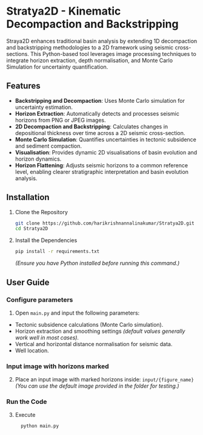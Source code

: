 # Stratya2D - Kinematic Decompaction and Backstripping

Straya2D enhances traditional basin analysis by extending 1D decompaction and backstripping methodologies to a 2D framework using seismic cross-sections. This Python-based tool leverages image processing techniques to integrate horizon extraction, depth normalisation, and Monte Carlo Simulation for uncertainty quantification.

## Features

- **Backstripping and Decompaction**: Uses Monte Carlo simulation for uncertainty estimation.
- **Horizon Extraction**: Automatically detects and processes seismic horizons from PNG or JPEG images.
- **2D Decompaction and Backstripping**: Calculates changes in depositional thickness over time across a 2D seismic cross-section.
- **Monte Carlo Simulation**: Quantifies uncertainties in tectonic subsidence and sediment compaction.
- **Visualisation**: Provides dynamic 2D visualisations of basin evolution and horizon dynamics.
- **Horizon Flattening**: Adjusts seismic horizons to a common reference level, enabling clearer stratigraphic interpretation and basin evolution analysis.

## Installation

1) Clone the Repository
   
   ```bash
   git clone https://github.com/harikrishnannalinakumar/Stratya2D.git
   cd Stratya2D
   ```
2) Install the Dependencies

   ```bash
   pip install -r requirements.txt
   ```
   *(Ensure you have Python installed before running this command.)*
   
## User Guide

### Configure parameters
1) Open ``main.py`` and input the following parameters:
  - Tectonic subsidence calculations (Monte Carlo simulation).
  - Horizon extraction and smoothing settings *(default values generally work well in most cases).*
  - Vertical and horizontal distance normalisation for seismic data.
  - Well location.
    
### Input image with horizons marked
2) Place an input image with marked horizons inside: ``input/{figure_name}``
   <br> *(You can use the default image provided in the folder for testing.)*

### Run the Code
3) Execute
   
   ```bash
     python main.py
    ```

